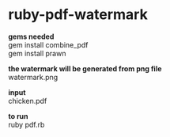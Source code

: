 # ruby-pdf-watermark

**gems needed**<br/> 
gem install combine_pdf<br/>
gem install prawn<br/>

**the watermark will be generated from png file**<br/>
watermark.png<br/>

**input**<br/>
chicken.pdf<br/>

**to run**<br/>
ruby pdf.rb<br/>